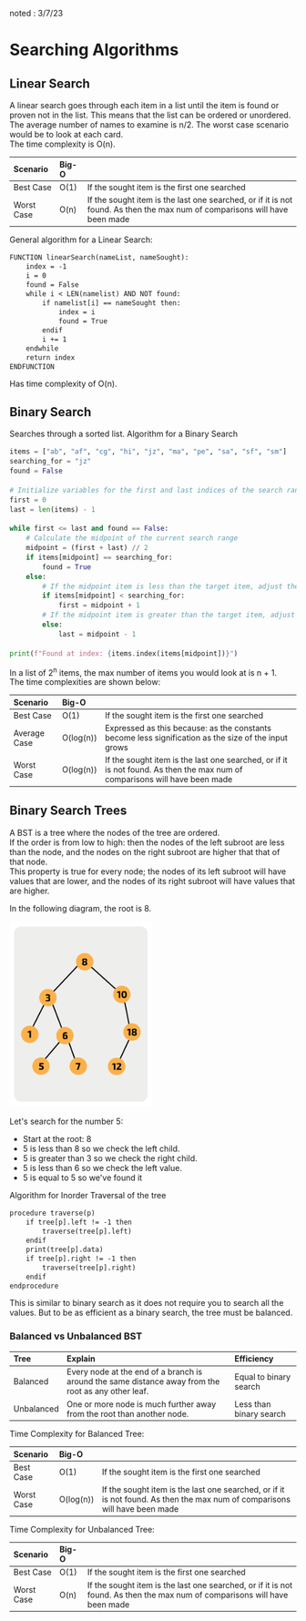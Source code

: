 noted : 3/7/23

# Searching Algorithms

## Linear Search

A linear search goes through each item in a list until the item is found or proven not in the list. This means that the list can be ordered or unordered.
The average number of names to examine is n/2.
The worst case scenario would be to look at each card.  
The time complexity is O(n).

| Scenario   | Big-O |                                                                                                                            |
| :--------- | :---- | :------------------------------------------------------------------------------------------------------------------------- |
| Best Case  | O(1)  | If the sought item is the first one searched                                                                               |
| Worst Case | O(n)  | If the sought item is the last one searched, or if it is not found. As then the max num of comparisons will have been made |

General algorithm for a Linear Search:

```
FUNCTION linearSearch(nameList, nameSought):
    index = -1
    i = 0
    found = False
    while i < LEN(namelist) AND NOT found:
        if namelist[i] == nameSought then:
            index = i
            found = True
        endif
        i += 1
    endwhile
    return index
ENDFUNCTION
```

Has time complexity of O(n).

## Binary Search

Searches through a sorted list.
Algorithm for a Binary Search

```python
items = ["ab", "af", "cg", "hi", "jz", "ma", "pe", "sa", "sf", "sm"]
searching_for = "jz"
found = False

# Initialize variables for the first and last indices of the search range
first = 0
last = len(items) - 1

while first <= last and found == False:
    # Calculate the midpoint of the current search range
    midpoint = (first + last) // 2
    if items[midpoint] == searching_for:
        found = True
    else:
        # If the midpoint item is less than the target item, adjust the search range to the right
        if items[midpoint] < searching_for:
            first = midpoint + 1
        # If the midpoint item is greater than the target item, adjust the search range to the left
        else:
            last = midpoint - 1

print(f"Found at index: {items.index(items[midpoint])}")
```

In a list of 2<sup>n</sup> items, the max number of items you would look at is n + 1.  
The time complexities are shown below:

| Scenario     | Big-O     |                                                                                                                            |
| :----------- | :-------- | :------------------------------------------------------------------------------------------------------------------------- |
| Best Case    | O(1)      | If the sought item is the first one searched                                                                               |
| Average Case | O(log(n)) | Expressed as this because: as the constants become less signification as the size of the input grows                       |
| Worst Case   | O(log(n)) | If the sought item is the last one searched, or if it is not found. As then the max num of comparisons will have been made |

## Binary Search Trees

A BST is a tree where the nodes of the tree are ordered.  
If the order is from low to high: then the nodes of the left subroot are less than the node, and the nodes on the right subroot are higher that that of that node.  
This property is true for every node; the nodes of its left subroot will have values that are lower, and the nodes of its right subroot will have values that are higher.

In the following diagram, the root is 8.

<img src="../../computing_images/rootedbinarytree.png" alt="Diagram of rooted binary tree" width="250px"/>

Let's search for the number 5:

-   Start at the root: 8
-   5 is less than 8 so we check the left child.
-   5 is greater than 3 so we check the right child.
-   5 is less than 6 so we check the left value.
-   5 is equal to 5 so we've found it

Algorithm for Inorder Traversal of the tree

```
procedure traverse(p)
    if tree[p].left != -1 then
        traverse(tree[p].left)
    endif
    print(tree[p].data)
    if tree[p].right != -1 then
        traverse(tree[p].right)
    endif
endprocedure
```

This is similar to binary search as it does not require you to search all the values. But to be as efficient as a binary search, the tree must be balanced.

### Balanced vs Unbalanced BST

| Tree       | Explain                                                                                             | Efficiency              |
| :--------- | :-------------------------------------------------------------------------------------------------- | :---------------------- |
| Balanced   | Every node at the end of a branch is around the same distance away from the root as any other leaf. | Equal to binary search  |
| Unbalanced | One or more node is much further away from the root than another node.                              | Less than binary search |

Time Complexity for Balanced Tree:

| Scenario   | Big-O     |                                                                                                                            |
| :--------- | :-------- | :------------------------------------------------------------------------------------------------------------------------- |
| Best Case  | O(1)      | If the sought item is the first one searched                                                                               |
| Worst Case | O(log(n)) | If the sought item is the last one searched, or if it is not found. As then the max num of comparisons will have been made |

Time Complexity for Unbalanced Tree:

| Scenario   | Big-O |                                                                                                                            |
| :--------- | :---- | :------------------------------------------------------------------------------------------------------------------------- |
| Best Case  | O(1)  | If the sought item is the first one searched                                                                               |
| Worst Case | O(n)  | If the sought item is the last one searched, or if it is not found. As then the max num of comparisons will have been made |
